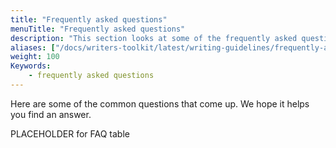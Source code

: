 ```yaml
---
title: "Frequently asked questions"
menuTitle: "Frequently asked questions"
description: "This section looks at some of the frequently asked questions about writing documentation."
aliases: ["/docs/writers-toolkit/latest/writing-guidelines/frequently-asked-questions/"]
weight: 100
Keywords:
    - frequently asked questions
---
```


Here are some of the common questions that come up. We hope it helps you find an answer.


PLACEHOLDER for FAQ table
